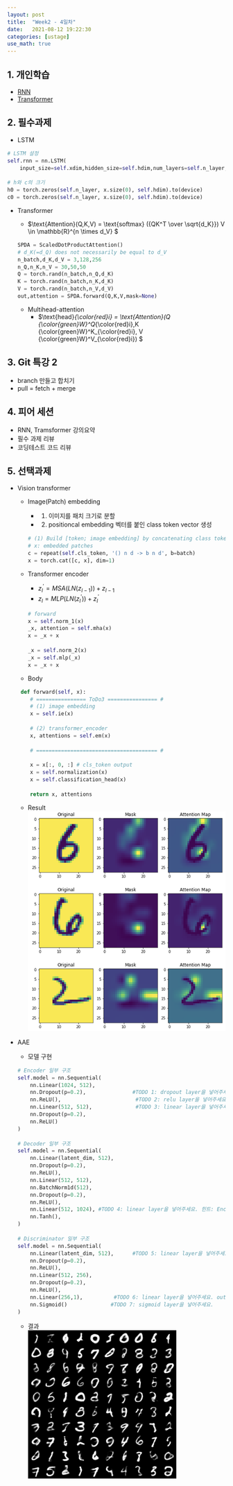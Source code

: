 ```yaml
---
layout: post
title:  "Week2 - 4일차"
date:   2021-08-12 19:22:30
categories: [ustage]
use_math: true
---
```


## 1. 개인학습
* [RNN](https://kyunghyunlim.github.io/ml_ai/2021/08/12/rnn.html)
* [Transformer](https://kyunghyunlim.github.io/ml_ai/2021/08/12/transformer.html)
	
## 2. 필수과제
* LSTM  

```python
# LSTM 설정
self.rnn = nn.LSTM(
    input_size=self.xdim,hidden_size=self.hdim,num_layers=self.n_layer,batch_first=True)

# h와 c의 크기
h0 = torch.zeros(self.n_layer, x.size(0), self.hdim).to(device)
c0 = torch.zeros(self.n_layer, x.size(0), self.hdim).to(device)
```

* Transformer
    * $\text{Attention}(Q,K,V) = \text{softmax} ({QK^T \over \sqrt{d_K}}) V \in \mathbb{R}^{n \times d_V} $

    
    ```python
    SPDA = ScaledDotProductAttention()
    # d_K(=d_Q) does not necessarily be equal to d_V
    n_batch,d_K,d_V = 3,128,256 
    n_Q,n_K,n_V = 30,50,50
    Q = torch.rand(n_batch,n_Q,d_K)
    K = torch.rand(n_batch,n_K,d_K)
    V = torch.rand(n_batch,n_V,d_V)
    out,attention = SPDA.forward(Q,K,V,mask=None)
    ```

    * Multihead-attention
        * $\text{head}_{\color{red}i} = \text{Attention}(Q {\color{green}W}^Q_{\color{red}i},K {\color{green}W}^K_{\color{red}i}, V {\color{green}W}^V_{\color{red}i}) $

## 3. Git 특강 2
* branch 만들고 합치기
* pull = fetch + merge

## 4. 피어 세션
* RNN, Tramsformer 강의요약
* 필수 과제 리뷰
* 코딩테스트 코드 리뷰

## 5. 선택과제
* Vision transformer
    * Image(Patch) embedding
        * 1. 이미지를 패치 크기로 분할
        * 2. positioncal embedding 벡터를 붙인 class token vector 생성
        ```python
        # (1) Build [token; image embedding] by concatenating class token with image embedding
        # x: embedded patches
        c = repeat(self.cls_token, '() n d -> b n d', b=batch) 
        x = torch.cat([c, x], dim=1)
        ```
    
    * Transformer encoder
        * $z_l^' = MSA(LN(z_{l-1})) + z_{l-1}$
        * $z_l = MLP(LN(z_l^')) + z_l^'$  
        
        ```python
        # forward
        x = self.norm_1(x)
        _x, attention = self.mha(x)
        x = _x + x
        
        _x = self.norm_2(x)
        _x = self.mlp(_x)
        x = _x + x
        ```
    
    * Body  
    ```python
     def forward(self, x):
        # ================ ToDo3 ================ #
        # (1) image embedding
        x = self.ie(x)

        # (2) transformer_encoder
        x, attentions = self.em(x)

        # ======================================= #

        x = x[:, 0, :] # cls_token output
        x = self.normalization(x)
        x = self.classification_head(x)

        return x, attentions
    ```

    * Result  
    ![](/assets/image/ustage/w2_day4_1.PNG)

* AAE
    * 모델 구현  
    ```python
    # Encoder 일부 구조
    self.model = nn.Sequential(
        nn.Linear(1024, 512),
        nn.Dropout(p=0.2),               #TODO 1: dropout layer을 넣어주세요
        nn.ReLU(),                        #TODO 2: relu layer을 넣어주세요
        nn.Linear(512, 512),              #TODO 3: linear layer을 넣어주세요 
        nn.Dropout(p=0.2),
        nn.ReLU()
    )
    
    # Decoder 일부 구조
    self.model = nn.Sequential(
        nn.Linear(latent_dim, 512),
        nn.Dropout(p=0.2),
        nn.ReLU(),
        nn.Linear(512, 512),
        nn.BatchNorm1d(512),
        nn.Dropout(p=0.2),
        nn.ReLU(),
        nn.Linear(512, 1024), #TODO 4: linear layer을 넣어주세요. 힌트: Encoder의 첫번째 layer를 주목해주세요.
        nn.Tanh(),
    )
    
    # Discriminator 일부 구조
    self.model = nn.Sequential(
        nn.Linear(latent_dim, 512),      #TODO 5: linear layer을 넣어주세요. 힌트: Decoder의 첫번째 layer을 주목해주세요.
        nn.Dropout(p=0.2),
        nn.ReLU(),
        nn.Linear(512, 256),
        nn.Dropout(p=0.2),
        nn.ReLU(),
        nn.Linear(256,1),          #TODO 6: linear layer을 넣어주세요. output의 dimension은 1입니다.
        nn.Sigmoid()              #TODO 7: sigmoid layer을 넣어주세요.
    )
    ```

    * 결과  
    ![](/assets/image/ustage/w2_day4_2.PNG)